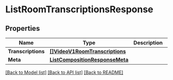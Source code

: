 # ListRoomTranscriptionsResponse

## Properties

Name | Type | Description | Notes
------------ | ------------- | ------------- | -------------
**Transcriptions** | [**[]VideoV1RoomTranscriptions**](VideoV1RoomTranscriptions.md) |  |[optional] 
**Meta** | [**ListCompositionResponseMeta**](ListCompositionResponseMeta.md) |  |[optional] 

[[Back to Model list]](../README.md#documentation-for-models) [[Back to API list]](../README.md#documentation-for-api-endpoints) [[Back to README]](../README.md)


